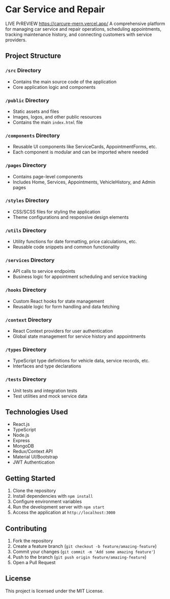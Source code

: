 # Car Service and Repair
LIVE PrREVIEW
https://carcure-mern.vercel.app/
A comprehensive platform for managing car service and repair operations, scheduling appointments, tracking maintenance history, and connecting customers with service providers.

## Project Structure

### `/src` Directory
- Contains the main source code of the application
- Core application logic and components

### `/public` Directory
- Static assets and files
- Images, logos, and other public resources
- Contains the main `index.html` file

### `/components` Directory
- Reusable UI components like ServiceCards, AppointmentForms, etc.
- Each component is modular and can be imported where needed

### `/pages` Directory
- Contains page-level components
- Includes Home, Services, Appointments, VehicleHistory, and Admin pages

### `/styles` Directory
- CSS/SCSS files for styling the application
- Theme configurations and responsive design elements

### `/utils` Directory
- Utility functions for date formatting, price calculations, etc.
- Reusable code snippets and common functionality

### `/services` Directory
- API calls to service endpoints
- Business logic for appointment scheduling and service tracking

### `/hooks` Directory
- Custom React hooks for state management
- Reusable logic for form handling and data fetching

### `/context` Directory
- React Context providers for user authentication
- Global state management for service history and appointments

### `/types` Directory
- TypeScript type definitions for vehicle data, service records, etc.
- Interfaces and type declarations

### `/tests` Directory
- Unit tests and integration tests
- Test utilities and mock service data

## Technologies Used

- React.js
- TypeScript
- Node.js
- Express
- MongoDB
- Redux/Context API
- Material UI/Bootstrap
- JWT Authentication

## Getting Started

1. Clone the repository
2. Install dependencies with `npm install`
3. Configure environment variables
4. Run the development server with `npm start`
5. Access the application at `http://localhost:3000`

## Contributing

1. Fork the repository
2. Create a feature branch (`git checkout -b feature/amazing-feature`)
3. Commit your changes (`git commit -m 'Add some amazing feature'`)
4. Push to the branch (`git push origin feature/amazing-feature`)
5. Open a Pull Request

## License

This project is licensed under the MIT License.
